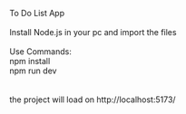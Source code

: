 To Do List App<br/>
<br/>
Install Node.js in your pc and import the files<br/>
<br/>
Use Commands:<br/>
npm install<br/>
npm run dev<br/>
<br/><br/>
the project will load on http://localhost:5173/

 
 
